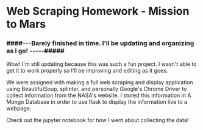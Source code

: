 # Web Scraping Homework - Mission to Mars
### ####---Barely finished in time. I'll be updating and organizing as I go! -----#####
Wow! I'm still updating because this was such a fun project. I wasn't able to get it to work properly so I'll be improving and editing as it goes. 

We were assigned with making a full web scraping and display application using BeautifulSoup, splinter, and personally Google's Chrome Driver to collect information from the NASA's website. I stored this information in A Mongo Database in order to use flask to display the information live to a webpage. 

Check out the jupyter notebook for how I went about collecting the data! 

